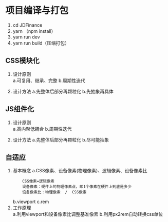 # 项目编译与打包   

1. cd JDFinance
2. yarn （npm install）
3. yarn run dev
4. yarn run build（压缩打包）   

## CSS模块化   
1. 设计原则   
    a.可复用、继承、完整
    b.周期性迭代  
    
2. 设计方法
    a.先整体后部分再颗粒化
    b.先抽象再具体
   
## JS组件化
1. 设计原则   
    a.高内聚低耦合 
    b.周期性迭代  
    
2. 设计方法
    a.先整体后部分再颗粒化
    b.尽可能抽象
   
## 自适应   
1. 基本概念
    a.CSS像素、设备像素(物理像素)、逻辑像素、设备像素比   
    ```    
        CSS像素=逻辑像素
        设备像素：硬件上的物理像素点，即1个像素在硬件上到底是多少
        设备像素比：物理像素  /  CSS像素
    ```   
    b.viewport
    c.rem
2. 工作原理  
    a.利用viewport和设备像素比调整基准像素
    b.利用px2rem自动转换css单位